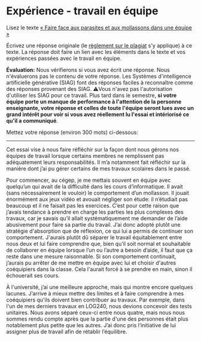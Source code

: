 # Expérience - travail en équipe

Lisez le texte [« Faire face aux parasites et aux mollassons dans une équipe »](https://etsmtl365-my.sharepoint.com/:w:/g/personal/christopher_fuhrman_etsmtl_ca/EcmQ4mhrCt5Ml9FUOiAPMmQBqtH3Z65GXrMLngDaeRCP8g?e=8JXrlf)

Écrivez une réponse originale (le [règlement sur le plagiat](https://www.etsmtl.ca/Etudes/citer-pas-plagier) s'y applique) à ce texte.
La réponse doit faire un lien avec les éléments dans le texte et vos expériences passées avec le travail en équipe.

**Évaluation:** Nous vérifierons si vous avez écrit une réponse.
Nous n'évaluerons pas le contenu de votre réponse.
Les Systèmes d'intelligence artificielle générative (SIAG) font des réponses faciles à reconnaître comme des réponses provenant des SIAG. 
⚠️Vous n'avez pas l'autorisation d'utiliser les SIAG pour ce travail. 
Plus tard dans le semestre, **si votre équipe porte un manque de performance à l'attention de la personne enseignante, votre réponse et celles de toute l'équipe seront lues avec un grand intérêt pour voir si vous avez réellement lu l'essai et intériorisé ce qu'il a communiqué**.

Mettez votre réponse (environ 300 mots) ci-dessous:

---

Cet essai vise à nous faire réfléchir sur la façon dont nous gérons nos équipes de travail lorsque certains membres ne remplissent pas adéquatement leurs responsabilités. Il m’a notamment fait réfléchir sur la manière dont j’ai pu gérer certains de mes travaux scolaires dans le passé.

Pour commencer, au cégep, je me mettais souvent en équipe avec quelqu’un qui avait de la difficulté dans les cours d’informatique. Il avait (sans nécessairement le vouloir) le comportement d’un mollasson. Il jouait énormément aux jeux vidéo et avouait négliger son étude: il n’étudiait pas beaucoup et il ne faisait pas les exercices. C’est pour cette raison que j’avais tendance à prendre en charge les parties les plus complexes des travaux, car je savais qu’il allait systématiquement me demander de l’aide abusivement pour faire sa partie du travail. J’ai donc adopté plutôt une stratégie d'absorption que de réflexion, ce qui lui a permis de continuer son comportement. J'aurais plutôt dû séparer le travail équitablement entre nous deux et lui faire comprendre que, bien qu’il soit normal et souhaitable de collaborer en équipe lorsque l’un ou l’autre a besoin d’aide, il faut que ça reste dans une mesure raisonnable. Si son comportement continuait, j’aurais pu arrêter de me mettre en équipe avec lui et choisir d'autres coéquipiers dans la classe. Cela l'aurait forcé à se prendre en main, sinon il échouerait ses cours.

À l'université, j’ai une meilleure approche, mais qui montre encore quelques lacunes. J’arrive à mieux mettre des limites et à faire comprendre à mes coéquipiers qu'ils doivent bien contribuer au travaux. Par exemple, dans l'un de mes derniers travaux en LOG240, nous devions concevoir des tests unitaires. Nous avons séparé ceux-ci entre nous quatre, mais nous nous sommes rendu compte après que la partie d'une des personnes était plus notablement plus petite que les autres. J’ai donc pris l’initiative de lui assigner plus de travail afin de rétablir l’équilibre.
